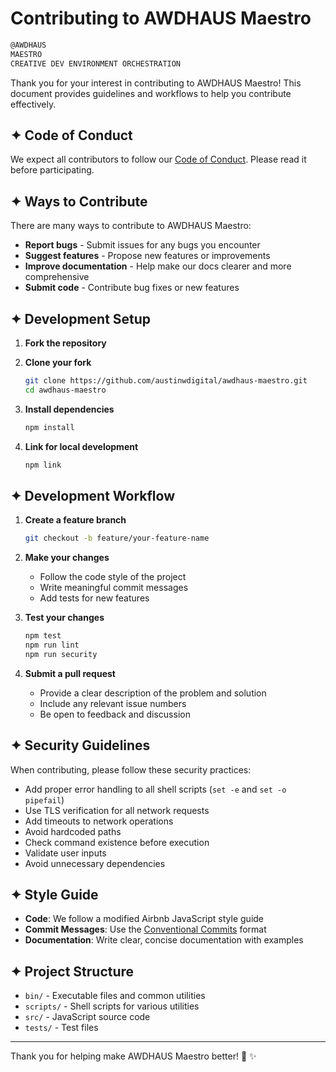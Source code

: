 # Contributing to AWDHAUS Maestro

```txt
@AWDHAUS
MAESTRO
CREATIVE DEV ENVIRONMENT ORCHESTRATION
```

Thank you for your interest in contributing to AWDHAUS Maestro! This document provides guidelines and workflows to help you contribute effectively.

## ✦ Code of Conduct

We expect all contributors to follow our [Code of Conduct](CODE_OF_CONDUCT.md). Please read it before participating.

## ✦ Ways to Contribute

There are many ways to contribute to AWDHAUS Maestro:

- **Report bugs** - Submit issues for any bugs you encounter
- **Suggest features** - Propose new features or improvements
- **Improve documentation** - Help make our docs clearer and more comprehensive
- **Submit code** - Contribute bug fixes or new features

## ✦ Development Setup

1. **Fork the repository**

2. **Clone your fork**

   ```bash
   git clone https://github.com/austinwdigital/awdhaus-maestro.git
   cd awdhaus-maestro
   ```

3. **Install dependencies**

   ```bash
   npm install
   ```

4. **Link for local development**

   ```bash
   npm link
   ```

## ✦ Development Workflow

1. **Create a feature branch**

   ```bash
   git checkout -b feature/your-feature-name
   ```

2. **Make your changes**
   - Follow the code style of the project
   - Write meaningful commit messages
   - Add tests for new features

3. **Test your changes**

   ```bash
   npm test
   npm run lint
   npm run security
   ```

4. **Submit a pull request**
   - Provide a clear description of the problem and solution
   - Include any relevant issue numbers
   - Be open to feedback and discussion

## ✦ Security Guidelines

When contributing, please follow these security practices:

- Add proper error handling to all shell scripts (`set -e` and `set -o pipefail`)
- Use TLS verification for all network requests
- Add timeouts to network operations
- Avoid hardcoded paths
- Check command existence before execution
- Validate user inputs
- Avoid unnecessary dependencies

## ✦ Style Guide

- **Code**: We follow a modified Airbnb JavaScript style guide
- **Commit Messages**: Use the [Conventional Commits](https://www.conventionalcommits.org/) format
- **Documentation**: Write clear, concise documentation with examples

## ✦ Project Structure

- `bin/` - Executable files and common utilities
- `scripts/` - Shell scripts for various utilities
- `src/` - JavaScript source code
- `tests/` - Test files

---

Thank you for helping make AWDHAUS Maestro better! 🎨 ✨

